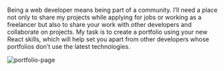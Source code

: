 Being a web developer means being part of a community. I’ll need a place not only to share my projects while  applying for jobs or working as a freelancer but also to share your work with other developers and collaborate on projects.
My task is to create a portfolio using your new React skills, which will help set you apart from other developers whose portfolios don’t use the latest technologies.

![portfolio-page](https://user-images.githubusercontent.com/72218203/224183204-7ba1e251-b4c3-4251-9869-37c972520467.png)

